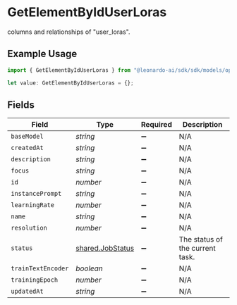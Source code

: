# GetElementByIdUserLoras

columns and relationships of "user_loras".

## Example Usage

```typescript
import { GetElementByIdUserLoras } from "@leonardo-ai/sdk/sdk/models/operations";

let value: GetElementByIdUserLoras = {};
```

## Fields

| Field                                                       | Type                                                        | Required                                                    | Description                                                 |
| ----------------------------------------------------------- | ----------------------------------------------------------- | ----------------------------------------------------------- | ----------------------------------------------------------- |
| `baseModel`                                                 | *string*                                                    | :heavy_minus_sign:                                          | N/A                                                         |
| `createdAt`                                                 | *string*                                                    | :heavy_minus_sign:                                          | N/A                                                         |
| `description`                                               | *string*                                                    | :heavy_minus_sign:                                          | N/A                                                         |
| `focus`                                                     | *string*                                                    | :heavy_minus_sign:                                          | N/A                                                         |
| `id`                                                        | *number*                                                    | :heavy_minus_sign:                                          | N/A                                                         |
| `instancePrompt`                                            | *string*                                                    | :heavy_minus_sign:                                          | N/A                                                         |
| `learningRate`                                              | *number*                                                    | :heavy_minus_sign:                                          | N/A                                                         |
| `name`                                                      | *string*                                                    | :heavy_minus_sign:                                          | N/A                                                         |
| `resolution`                                                | *number*                                                    | :heavy_minus_sign:                                          | N/A                                                         |
| `status`                                                    | [shared.JobStatus](../../../sdk/models/shared/jobstatus.md) | :heavy_minus_sign:                                          | The status of the current task.                             |
| `trainTextEncoder`                                          | *boolean*                                                   | :heavy_minus_sign:                                          | N/A                                                         |
| `trainingEpoch`                                             | *number*                                                    | :heavy_minus_sign:                                          | N/A                                                         |
| `updatedAt`                                                 | *string*                                                    | :heavy_minus_sign:                                          | N/A                                                         |
